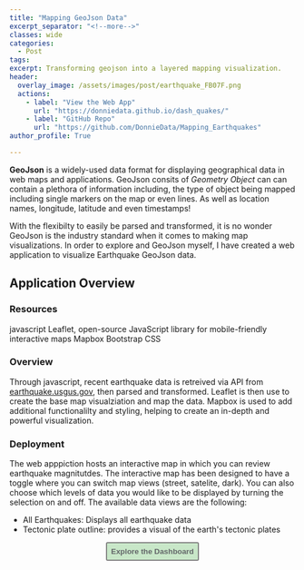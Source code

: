 ```yaml
---
title: "Mapping GeoJson Data"
excerpt_separator: "<!--more-->" 
classes: wide
categories:
  - Post
tags:
excerpt: Transforming geojson into a layered mapping visualization. 
header:
  overlay_image: /assets/images/post/earthquake_FB07F.png
  actions:
    - label: "View the Web App" 
      url: "https://donniedata.github.io/dash_quakes/"
    - label: "GitHub Repo"
      url: "https://github.com/DonnieData/Mapping_Earthquakes"
author_profile: True 

---
```


<b>GeoJson</b> is a widely-used data format for displaying geographical data in web maps and applications. GeoJson consits of <i>Geometry Object</i> can can contain a plethora of information including, the type of object being mapped including single markers on the map or even lines. As well as location names, longitude, latitude and even timestamps!
  
With the flexibilty to easily be parsed and transformed, it is no wonder GeoJson is the industry standard when it comes to making map visualizations. In order to explore and  GeoJson myself, I have created a web application to visualize Earthquake GeoJson data.


## Application Overview 


### Resources 
javascript 
Leaflet, open-source JavaScript library for mobile-friendly interactive maps
Mapbox 
Bootstrap CSS 

### Overview 
Through javascript, recent earthquake data is retreived via API from <a href="https://earthquake.usgs.gov">earthquake.usgus.gov</a>, then parsed and transformed. Leaflet is then use to create the base map visualziation and map the data. Mapbox is used to add additional functionalilty and styling, helping to create an in-depth and powerful visualization. 

### Deployment 

The web apppiction hosts an interactive map in which you can review earthquake magnitutdes. 
The interactive map has been designed to have a toggle where you can switch map views (street, satelite, dark). You can also choose which levels of data you would like to be displayed by turning the selection on and off. The available data views are the following:
  - All Earthquakes: Displays all earthquake data
  - Tectonic plate outline: provides a visual of the earth's tectonic plates


<div style="text-align: center"><a href="https://donniedata.github.io/Button_Biodiversity/"><button style="color:#636769; background-color:#C8E7C8; border: 2px solid gray; padding: 7px; border-radius: 3px;" type="button"
onMouseOver="this.style.color='#62BDDA'"
   onMouseOut="this.style.color='#636769'"><b>Explore the Dashboard</b></button></a></div>






  






